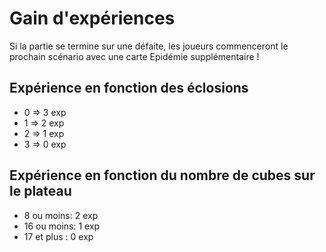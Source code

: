 # Gain d'expériences

Si la partie se termine sur une défaite, les joueurs commenceront le prochain scénario avec une carte Epidémie supplémentaire !

## Expérience en fonction des éclosions

- 0 => 3 exp
- 1 => 2 exp
- 2 => 1 exp
- 3 => 0 exp

## Expérience en fonction du nombre de cubes sur le plateau

- 8 ou moins: 2 exp
- 16 ou moins: 1 exp
- 17 et plus : 0 exp
